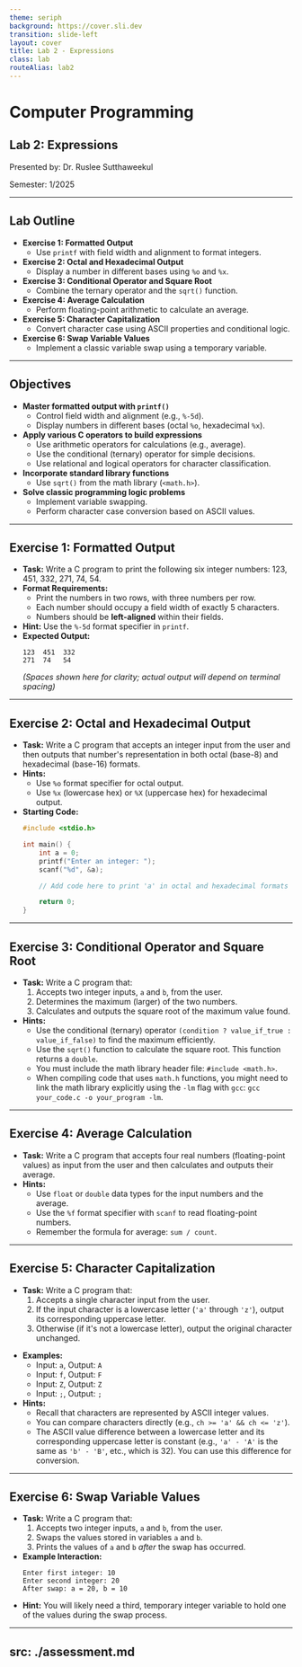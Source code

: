 ```yaml
---
theme: seriph
background: https://cover.sli.dev
transition: slide-left
layout: cover
title: Lab 2 - Expressions
class: lab
routeAlias: lab2 
---
```


# Computer Programming
## Lab 2: Expressions

Presented by: Dr. Ruslee Sutthaweekul

Semester: 1/2025

---

## Lab Outline

* **Exercise 1: Formatted Output**
    * Use `printf` with field width and alignment to format integers.
* **Exercise 2: Octal and Hexadecimal Output**
    * Display a number in different bases using `%o` and `%x`.
* **Exercise 3: Conditional Operator and Square Root**
    * Combine the ternary operator and the `sqrt()` function.
* **Exercise 4: Average Calculation**
    * Perform floating-point arithmetic to calculate an average.
* **Exercise 5: Character Capitalization**
    * Convert character case using ASCII properties and conditional logic.
* **Exercise 6: Swap Variable Values**
    * Implement a classic variable swap using a temporary variable.

---

## Objectives

* **Master formatted output with `printf()`**
    * Control field width and alignment (e.g., `%-5d`).
    * Display numbers in different bases (octal `%o`, hexadecimal `%x`).
* **Apply various C operators to build expressions**
    * Use arithmetic operators for calculations (e.g., average).
    * Use the conditional (ternary) operator for simple decisions.
    * Use relational and logical operators for character classification.
* **Incorporate standard library functions**
    * Use `sqrt()` from the math library (`<math.h>`).
* **Solve classic programming logic problems**
    * Implement variable swapping.
    * Perform character case conversion based on ASCII values.

---

## Exercise 1: Formatted Output

* **Task:** Write a C program to print the following six integer numbers: 123, 451, 332, 271, 74, 54.
* **Format Requirements:**
    * Print the numbers in two rows, with three numbers per row.
    * Each number should occupy a field width of exactly 5 characters.
    * Numbers should be **left-aligned** within their fields.
* **Hint:** Use the `%-5d` format specifier in `printf`.
* **Expected Output:**
    ```
    123  451  332
    271  74   54
    ```
    *(Spaces shown here for clarity; actual output will depend on terminal spacing)*

---

## Exercise 2: Octal and Hexadecimal Output

* **Task:** Write a C program that accepts an integer input from the user and then outputs that number's representation in both octal (base-8) and hexadecimal (base-16) formats.
* **Hints:**
    * Use `%o` format specifier for octal output.
    * Use `%x` (lowercase hex) or `%X` (uppercase hex) for hexadecimal output.
* **Starting Code:**
    ```c
    #include <stdio.h>

    int main() {
        int a = 0;
        printf("Enter an integer: ");
        scanf("%d", &a);

        // Add code here to print 'a' in octal and hexadecimal formats

        return 0;
    }
    ```

---

## Exercise 3: Conditional Operator and Square Root

* **Task:** Write a C program that:
    1.  Accepts two integer inputs, `a` and `b`, from the user.
    2.  Determines the maximum (larger) of the two numbers.
    3.  Calculates and outputs the square root of the maximum value found.
* **Hints:**
    * Use the conditional (ternary) operator `(condition ? value_if_true : value_if_false)` to find the maximum efficiently.
    * Use the `sqrt()` function to calculate the square root. This function returns a `double`.
    * You must include the math library header file: `#include <math.h>`.
    * When compiling code that uses `math.h` functions, you might need to link the math library explicitly using the `-lm` flag with `gcc`: `gcc your_code.c -o your_program -lm`.

---

## Exercise 4: Average Calculation

* **Task:** Write a C program that accepts four real numbers (floating-point values) as input from the user and then calculates and outputs their average.
* **Hints:**
    * Use `float` or `double` data types for the input numbers and the average.
    * Use the `%f` format specifier with `scanf` to read floating-point numbers.
    * Remember the formula for average: `sum / count`.

---

## Exercise 5: Character Capitalization



* **Task:** Write a C program that:
    1.  Accepts a single character input from the user.
    2.  If the input character is a lowercase letter (`'a'` through `'z'`), output its corresponding uppercase letter.
    3.  Otherwise (if it's not a lowercase letter), output the original character unchanged.

<Transform scale="0.8">

* **Examples:**
    * Input: `a`, Output: `A`
    * Input: `f`, Output: `F`
    * Input: `Z`, Output: `Z`
    * Input: `;`, Output: `;`
* **Hints:**
    * Recall that characters are represented by ASCII integer values.
    * You can compare characters directly (e.g., `ch >= 'a' && ch <= 'z'`).
    * The ASCII value difference between a lowercase letter and its corresponding uppercase letter is constant (e.g., `'a' - 'A'` is the same as `'b' - 'B'`, etc., which is 32). You can use this difference for conversion.

</Transform>

---

## Exercise 6: Swap Variable Values

* **Task:** Write a C program that:
    1.  Accepts two integer inputs, `a` and `b`, from the user.
    2.  Swaps the values stored in variables `a` and `b`.
    3.  Prints the values of `a` and `b` *after* the swap has occurred.
* **Example Interaction:**
    ```
    Enter first integer: 10
    Enter second integer: 20
    After swap: a = 20, b = 10
    ```
* **Hint:** You will likely need a third, temporary integer variable to hold one of the values during the swap process.

---
src: ./assessment.md
---